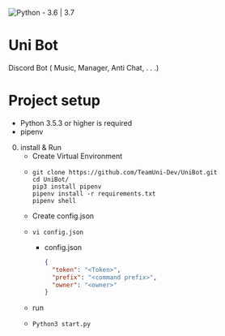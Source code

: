 ![Python - 3.6 | 3.7](https://img.shields.io/badge/Python-3.6%20%7C%203.7-blue)

Uni Bot
=======
Discord Bot ( Music, Manager, Anti Chat,  . . .)

# Project setup
- Python 3.5.3 or higher is required
- pipenv

0. install & Run
    - Create Virtual Environment
    -
       ```shell script
       git clone https://github.com/TeamUni-Dev/UniBot.git
       cd UniBot/
       pip3 install pipenv
       pipenv install -r requirements.txt
       pipenv shell
       ```
     - Create config.json
     -
       ```shell script
       vi config.json
       ```
       - config.json
           ```json
           {
             "token": "<Token>",
             "prefix": "<command prefix>",
             "owner": "<owner>"
           }
           ```
     - run
     -
        ```shell script
        Python3 start.py
        ```
